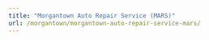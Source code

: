 ```yaml
---
title: "Morgantown Auto Repair Service (MARS)"
url: /morgantown/morgantown-auto-repair-service-mars/
---
```

